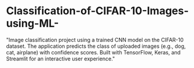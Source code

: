 # Classification-of-CIFAR-10-Images-using-ML-
"Image classification project using a trained CNN model on the CIFAR-10 dataset. The application predicts the class of uploaded images (e.g., dog, cat, airplane) with confidence scores. Built with TensorFlow, Keras, and Streamlit for an interactive user experience."
